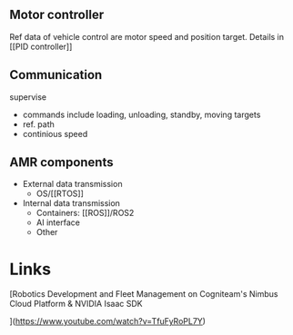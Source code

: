 ## Motor controller
Ref data of vehicle control are motor speed and position target.
Details in [[PID controller]]

## Communication
supervise
+ commands include loading, unloading, standby, moving targets
+ ref. path
+ continious speed


## AMR components
- External data transmission
	- OS/[[RTOS]]
- Internal data transmission
	- Containers: [[ROS]]/ROS2
	- AI interface
	- Other


# Links
[Robotics Development and Fleet Management on Cogniteam's Nimbus Cloud Platform & NVIDIA Isaac SDK

[](https://www.youtube.com/@aaeoneurope6394)](https://www.youtube.com/watch?v=TfuFyRoPL7Y)
